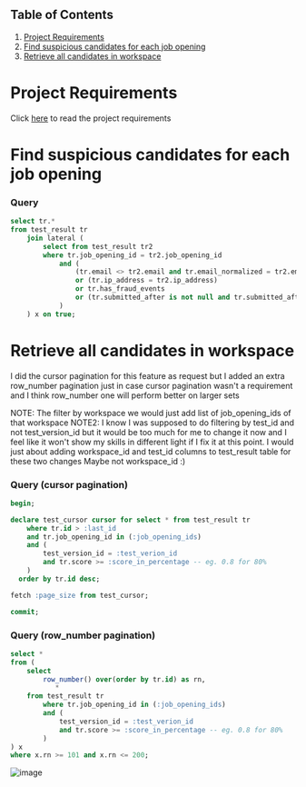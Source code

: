 ## Table of Contents

1. [Project Requirements](#project-requirements)
2. [Find suspicious candidates for each job opening](#suspicious-candidates)
3. [Retrieve all candidates in workspace](#candidates-in-workspace)

# Project Requirements

Click [here](REQUIREMENTS.md) to read the project requirements

# Find suspicious candidates for each job opening

### Query

```sql
select tr.*
from test_result tr
    join lateral (
        select from test_result tr2
        where tr.job_opening_id = tr2.job_opening_id
            and (
                (tr.email <> tr2.email and tr.email_normalized = tr2.email_normalized)
                or (tr.ip_address = tr2.ip_address)
                or tr.has_fraud_events
                or (tr.submitted_after is not null and tr.submitted_after < interval '3' minute)
            )
    ) x on true;
```

# Retrieve all candidates in workspace

I did the cursor pagination for this feature as request but I added an extra row_number pagination just in case cursor pagination wasn't a requirement and I think row_number one will perform better on larger sets

NOTE: The filter by workspace we would just add list of job_opening_ids of that workspace
NOTE2: I know I was supposed to do filtering by test_id and not test_version_id but it would be too much for me to change it now and I feel like it won't show my skills in different light if I fix it at this point.
I would just about adding workspace_id and test_id columns to test_result table for these two changes
Maybe not workspace_id :)

### Query (cursor pagination)

```sql
begin;

declare test_cursor cursor for select * from test_result tr
    where tr.id > :last_id
    and tr.job_opening_id in (:job_opening_ids)
    and (
        test_version_id = :test_verion_id
        and tr.score >= :score_in_percentage -- eg. 0.8 for 80%
    )
  order by tr.id desc;

fetch :page_size from test_cursor;

commit;
```

### Query (row_number pagination)

```sql
select *
from (
    select
        row_number() over(order by tr.id) as rn,
           *
    from test_result tr
        where tr.job_opening_id in (:job_opening_ids)
        and (
            test_version_id = :test_verion_id
            and tr.score >= :score_in_percentage -- eg. 0.8 for 80%
        )
) x
where x.rn >= 101 and x.rn <= 200;
```

![image](https://user-images.githubusercontent.com/6454831/196156467-00265811-edc8-4bfb-ab43-3d577cd7383c.png)
